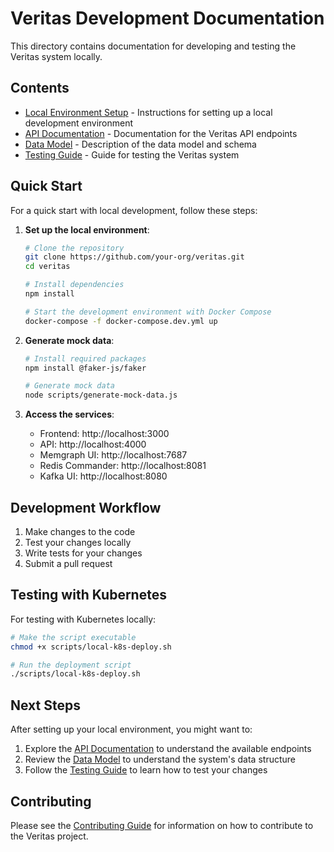 # Veritas Development Documentation

This directory contains documentation for developing and testing the Veritas system locally.

## Contents

- [Local Environment Setup](./local-environment.md) - Instructions for setting up a local development environment
- [API Documentation](./api-docs.md) - Documentation for the Veritas API endpoints
- [Data Model](./data-model.md) - Description of the data model and schema
- [Testing Guide](./testing.md) - Guide for testing the Veritas system

## Quick Start

For a quick start with local development, follow these steps:

1. **Set up the local environment**:
   ```bash
   # Clone the repository
   git clone https://github.com/your-org/veritas.git
   cd veritas
   
   # Install dependencies
   npm install
   
   # Start the development environment with Docker Compose
   docker-compose -f docker-compose.dev.yml up
   ```

2. **Generate mock data**:
   ```bash
   # Install required packages
   npm install @faker-js/faker
   
   # Generate mock data
   node scripts/generate-mock-data.js
   ```

3. **Access the services**:
   - Frontend: http://localhost:3000
   - API: http://localhost:4000
   - Memgraph UI: http://localhost:7687
   - Redis Commander: http://localhost:8081
   - Kafka UI: http://localhost:8080

## Development Workflow

1. Make changes to the code
2. Test your changes locally
3. Write tests for your changes
4. Submit a pull request

## Testing with Kubernetes

For testing with Kubernetes locally:

```bash
# Make the script executable
chmod +x scripts/local-k8s-deploy.sh

# Run the deployment script
./scripts/local-k8s-deploy.sh
```

## Next Steps

After setting up your local environment, you might want to:

1. Explore the [API Documentation](./api-docs.md) to understand the available endpoints
2. Review the [Data Model](./data-model.md) to understand the system's data structure
3. Follow the [Testing Guide](./testing.md) to learn how to test your changes

## Contributing

Please see the [Contributing Guide](../contributing.md) for information on how to contribute to the Veritas project. 